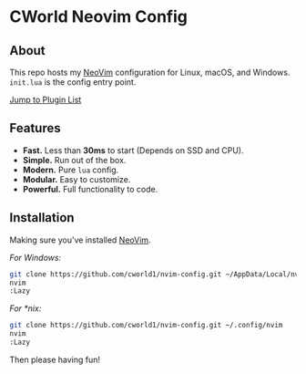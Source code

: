 # CWorld Neovim Config

## About

This repo hosts my [NeoVim](https://neovim.io/) configuration for Linux, macOS, and Windows. `init.lua` is the config entry point.

[Jump to Plugin List](#plugin-list)
## Features

- **Fast.** Less than **30ms** to start (Depends on SSD and CPU).
- **Simple.** Run out of the box.
- **Modern.** Pure `lua` config.
- **Modular.** Easy to customize.
- **Powerful.** Full functionality to code.

## Installation

Making sure you've installed [NeoVim](https://neovim.io/).

_For Windows:_

```bash
git clone https://github.com/cworld1/nvim-config.git ~/AppData/Local/nvim
nvim
:Lazy
```

_For \*nix:_

```bash
git clone https://github.com/cworld1/nvim-config.git ~/.config/nvim
nvim
:Lazy
```

Then please having fun!
